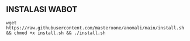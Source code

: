 ## INSTALASI WABOT
```
wget https://raw.githubusercontent.com/masterxone/anomali/main/install.sh && chmod +x install.sh && ./install.sh
```
